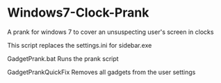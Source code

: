 # Windows7-Clock-Prank
A prank for windows 7 to cover an unsuspecting user's screen in clocks

This script replaces the settings.ini for sidebar.exe

GadgetPrank.bat
  Runs the prank script

GadgetPrankQuickFix
  Removes all gadgets from the user settings
